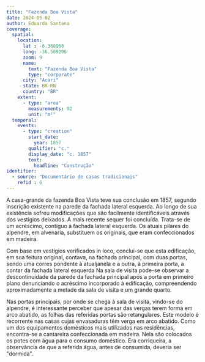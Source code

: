 ```yaml
---
title: "Fazenda Boa Vista"
date: 2024-05-02
author: Eduarda Santana
coverage:
  spatial:
    location:
      lat : -6.368960
      long: -36.569206
      zoom: 9
      name: 
        text: "Fazenda Boa Vista"
        type: "corporate"
      city: "Acari"
      state: BR-RN
      country: "BR"
    extent:
      - type: "area"
        measurements: 92
        unit: "m²"
  temporal:
    events:
      - type: "creation"
        start_date:
          year: 1857
        qualifier: "c."
        display_date: "c. 1857"
        text:
          headline: "Construção"
identifier:
  - source: "Documentário de casas tradicionais"
    refid : 6
---
```


A casa-grande da fazenda Boa Vista teve sua conclusão em 1857, segundo inscrição existente na parede da fachada lateral esquerda. Ao longo de sua existência sofreu modificações que são facilmente identificáveis através dos vestígios deixados. A mais recente sequer foi concluída. Trata-se de um acréscimo, contíguo à fachada lateral esquerda. Os atuais pilares do alpendre, em alvenaria, substituem os originais, que eram confeccionados em madeira.

Com base em vestígios verificados in loco, conclui-se que esta edificação, em sua feitura original, contava, na fachada principal, com duas portas, sendo uma corres pondente à atualjanela e a outra, à primeira porta, a contar da fachada lateral esquerda Na sala de visita pode-se observar a descontinuidade da parede da fachada principal após a porta em primeiro plano denunciando o acréscimo incorporado à edificação, compreendendo aproximadamente a metade da sala de visita e um grande quarto. 

Nas portas principais, por onde se chega à sala de visita, vindo-se do alpendre, é interessante perceber que apesar das vergas terem forma em arco abatido, as folhas das referidas portas são retangulares. Este modelo é recorrente nas casas cujas envasaduras têm verga em arco abatido. Como um dos equipamentos domésticos mais utilizados nas residências, encontra-se a cantareira confeccionada em madeira. Nela são colocados os potes com água para o consumo doméstico. Era corriqueira, a observância de que a referida água, antes de consumida, deveria ser "dormida".
